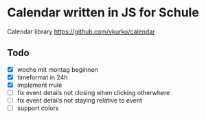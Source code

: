# Calendar written in JS for Schule
Calendar library https://github.com/vkurko/calendar

## Todo
- [x] woche mit montag beginnen
- [x] timeformat in 24h
- [x] implement rrule
- [ ] fix event details not closing when clicking otherwhere
- [ ] fix event details not staying relative to event
- [ ] support colors